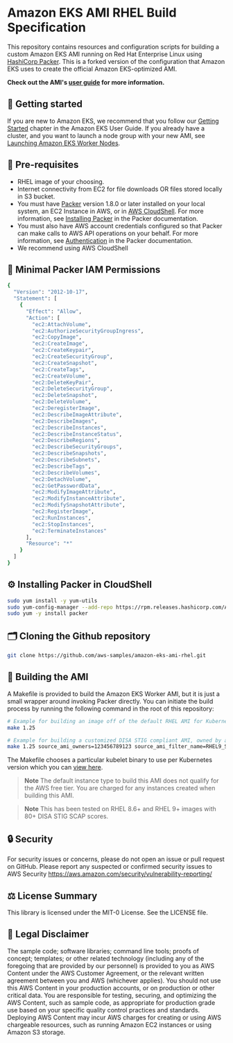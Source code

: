 # Amazon EKS AMI RHEL Build Specification

This repository contains resources and configuration scripts for building a custom Amazon EKS AMI running on Red Hat Enterprise Linux using [HashiCorp Packer](https://www.packer.io/). This is a forked version of the configuration that Amazon EKS uses to create the official Amazon EKS-optimized AMI.

**Check out the AMI's [user guide](doc/USER_GUIDE.md) for more information.**

## 🚀 Getting started

If you are new to Amazon EKS, we recommend that you follow our [Getting Started](https://docs.aws.amazon.com/eks/latest/userguide/getting-started.html) chapter in the Amazon EKS User Guide. If you already have a cluster, and you want to launch a node group with your new AMI, see [Launching Amazon EKS Worker Nodes](https://docs.aws.amazon.com/eks/latest/userguide/launch-workers.html).

## 🔢 Pre-requisites

* RHEL image of your choosing.
* Internet connectivity from EC2 for file downloads OR files stored locally in S3 bucket.
* You must have [Packer](https://www.packer.io/) version 1.8.0 or later installed on your local system, an EC2 Instance in AWS, or in [AWS CloudShell](https://aws.amazon.com/cloudshell/). For more information, see [Installing Packer](https://www.packer.io/docs/install/index.html) in the Packer documentation.
* You must also have AWS account credentials configured so that Packer can make calls to AWS API operations on your behalf. For more information, see [Authentication](https://www.packer.io/docs/builders/amazon.html#specifying-amazon-credentials) in the Packer documentation.
* We recommend using AWS CloudShell

## 🪪 Minimal Packer IAM Permissions
```bash
{
  "Version": "2012-10-17",
  "Statement": [
    {
      "Effect": "Allow",
      "Action": [
        "ec2:AttachVolume",
        "ec2:AuthorizeSecurityGroupIngress",
        "ec2:CopyImage",
        "ec2:CreateImage",
        "ec2:CreateKeypair",
        "ec2:CreateSecurityGroup",
        "ec2:CreateSnapshot",
        "ec2:CreateTags",
        "ec2:CreateVolume",
        "ec2:DeleteKeyPair",
        "ec2:DeleteSecurityGroup",
        "ec2:DeleteSnapshot",
        "ec2:DeleteVolume",
        "ec2:DeregisterImage",
        "ec2:DescribeImageAttribute",
        "ec2:DescribeImages",
        "ec2:DescribeInstances",
        "ec2:DescribeInstanceStatus",
        "ec2:DescribeRegions",
        "ec2:DescribeSecurityGroups",
        "ec2:DescribeSnapshots",
        "ec2:DescribeSubnets",
        "ec2:DescribeTags",
        "ec2:DescribeVolumes",
        "ec2:DetachVolume",
        "ec2:GetPasswordData",
        "ec2:ModifyImageAttribute",
        "ec2:ModifyInstanceAttribute",
        "ec2:ModifySnapshotAttribute",
        "ec2:RegisterImage",
        "ec2:RunInstances",
        "ec2:StopInstances",
        "ec2:TerminateInstances"
      ],
      "Resource": "*"
    }
  ]
}
```

## ⚙️ Installing Packer in CloudShell
```bash
sudo yum install -y yum-utils
sudo yum-config-manager --add-repo https://rpm.releases.hashicorp.com/AmazonLinux/hashicorp.repo
sudo yum -y install packer
```

## 🗂️ Cloning the Github repository
```bash
git clone https://github.com/aws-samples/amazon-eks-ami-rhel.git
```

## 👷 Building the AMI

A Makefile is provided to build the Amazon EKS Worker AMI, but it is just a small wrapper around invoking Packer directly. You can initiate the build process by running the following command in the root of this repository:
```bash
# Example for building an image off of the default RHEL AMI for Kubernetes version 1.25
make 1.25

# Example for building a customized DISA STIG compliant AMI, owned by a specific AWS Account in AWS GovCloud:
make 1.25 source_ami_owners=123456789123 source_ami_filter_name=RHEL9_STIG_BASE*2023-04-14* ami_region=us-gov-east-1 aws_region=us-gov-east-1
```

The Makefile chooses a particular kubelet binary to use per Kubernetes version which you can [view here](Makefile).

> **Note**
> The default instance type to build this AMI does not qualify for the AWS free tier.
> You are charged for any instances created when building this AMI.

> **Note**
> This has been tested on RHEL 8.6+ and RHEL 9+ images with 80+ DISA STIG SCAP scores.

## 🔒 Security

For security issues or concerns, please do not open an issue or pull request on GitHub. Please report any suspected or confirmed security issues to AWS Security https://aws.amazon.com/security/vulnerability-reporting/

## ⚖️ License Summary

This library is licensed under the MIT-0 License. See the LICENSE file.

## 📝 Legal Disclaimer

The sample code; software libraries; command line tools; proofs of concept; templates; or other related technology (including any of the foregoing that are provided by our personnel) is provided to you as AWS Content under the AWS Customer Agreement, or the relevant written agreement between you and AWS (whichever applies). You should not use this AWS Content in your production accounts, or on production or other critical data. You are responsible for testing, securing, and optimizing the AWS Content, such as sample code, as appropriate for production grade use based on your specific quality control practices and standards. Deploying AWS Content may incur AWS charges for creating or using AWS chargeable resources, such as running Amazon EC2 instances or using Amazon S3 storage.